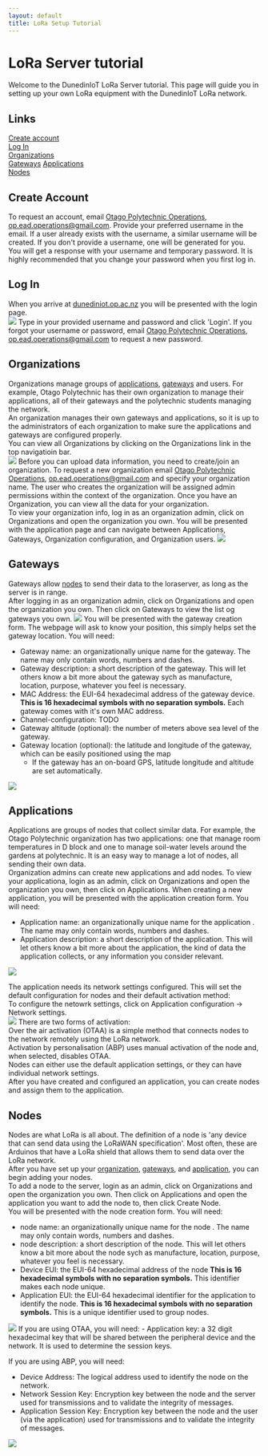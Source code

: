```yaml
---
layout: default
title: LoRa Setup Tutorial
---
```


# LoRa Server tutorial
Welcome to the DunedinIoT LoRa Server tutorial. This page will guide you in setting up your own LoRa equipment with the DunedinIoT LoRa network.  
## Links  
[Create account](#create-account)  
[Log In](#log-in)  
[Organizations](#organizations)  
[Gateways](#gateways)
[Applications](#applications)  
[Nodes](#nodes)  
## Create Account 
To request an account, email [Otago Polytechnic Operations](mailto:op.ead.operations@gmail.com?Subject=New%20User), op.ead.operations@gmail.com. Provide your preferred username in the email. If a user already exists with the username, a similar username will be created. If you don't provide a username, one will be generated for you.  
You will get a response with your username and temporary password. It is highly recommended that you change your password when you first log in.
## Log In 
When you arrive at [dunediniot.op.ac.nz](https://dunediniot.op.ac.nz:8080) you will be presented with the login page.  
<img src="loraserverTutorialImages/login.png">
Type in your provided username and password and click 'Login'. If you forgot your username or password, email [Otago Polytechnic Operations](mailto:op.ead.operations@gmail.com?Subject=Forgot%20Password), op.ead.operations@gmail.com to request a new password.  
## Organizations
Organizations manage groups of [applications](#applications), [gateways](#gateways) and users. For example, Otago Polytechnic has their own organization to manage their applications, all of their gateways and the polytechnic students managing the network.  
An organization manages their own gateways and applications, so it is up to the administrators of each organization to make sure the applications and gateways are configured properly.  
You can view all Organizations by clicking on the Organizations link in the top navigatioin bar.  
<img src="loraserverTutorialImages/organizations.png">
Before you can upload data information, you need to create/join an organization.  To request a new organization email [Otago Polytechnic Operations](mailto:op.ead.operations@gmail.com?Subject=New%20Organization), op.ead.operations@gmail.com and specify your organization name. The user who creates the organization will be assigned admin permissions within the context of the organization.
Once you have an Organization, you can view all the data for your organization.  
To view your organization info, log in as an organization admin, click on Organizations and open the organization you own. You will be presented with the application page and can navigate between Applications, Gateways, Organization configuration, and Organization users.
<img src="loraserverTutorialImages/organizationInformation.png">
## Gateways
Gateways allow [nodes](#nodes) to send their data to the loraserver, as long as the server is in range.  
After logging in as an organization admin, click on Organizations and open the organization you own. Then click on Gateways to view the list og gateways you own.
<img src="loraserverTutorialImages/gateways.png">
You will be presented with the gateway creation form. The webpage will ask to know your position, this simply helps set the gateway location. You will need:  
- Gateway name: an organizationally unique name for the gateway. The name may only contain words, numbers and dashes.
- Gateway description: a short description of the gateway. This will let others know a bit more about the gateway sych as manufacture, location, purpose, whatever you feel is necessary.
- MAC Address: the EUI-64 hexadecimal address of the gateway device. __This is 16 hexadecimal symbols with no separation symbols.__ Each gateway comes with it's own MAC address.
- Channel-configuration: TODO
- Gateway altitude (optional): the number of meters above sea level of the gateway.
- Gateway location (optional): the latitude and longitude of the gateway, which can be easily positioned using the map
    - If the gateway has an on-board GPS, latitude longitude and altitude are set automatically.
<img src="loraserverTutorialImages/newGateway.png">

## Applications
Applications are groups of nodes that collect similar data. For example, the Otago Polytechnic organization has two applications: one that manage room temperatures in D block and one to manage soil-water levels around the gardens at polytechnic. It is an easy way to manage a lot of nodes, all sending their own data.  
Organization admins can create new applications and add nodes. To view your applicationa, login as an admin, click on Organizations and open the organization you own, then click on Applications.
When creating a new application, you will be presented with the application creation form. You will need:  
- Application name: an organizationally unique name for the application . The name may only contain words, numbers and dashes.
- Application description: a short description of the application. This will let others know a bit more about the application, the kind of data the application collects, or any information you consider relevant.
<img src="loraserverTutorialImages/newApplication.png">

The application needs its network settings configured. This will set the default configuration for nodes and their default activation method:  
To configure the netowrk settings, click on Application configuration -> Network settings.  
<img src="loraserverTutorialImages/applicationNetworkSettings.png">
There are two forms of activation:  
Over the air activation (OTAA) is a simple method that connects nodes to the network remotely using the LoRa network.  
Activation by personalisation (ABP) uses manual activation of the node and, when selected, disables OTAA.  
Nodes can either use the default application settings, or they can have individual network settings.  
After you have created and configured an application, you can create nodes and assign them to the application.  

## Nodes
Nodes are what LoRa is all about. The definition of a node is 'any device that can send data using the LoRaWAN specification'. Most often, these are Arduinos that have a LoRa shield that allows them to send data over the LoRa network.  
After you have set up your [organization](#organizations), [gateways](#gateways), and [application](#applications), you can begin adding your nodes.  
To add a node to the server, login as an admin, click on Organizations and open the organization you own. Then click on Applications and open the application you want to add the node to, then click Create Node.  
You will be presented with the node creation form. You will need:  
- node name: an organizationally unique name for the node . The name may only contain words, numbers and dashes.
- node description: a short description of the node. This will let others know a bit more about the node sych as manufacture, location, purpose, whatever you feel is necessary.
- Device EUI: the EUI-64 hexadecimal address of the node __This is 16 hexadecimal symbols with no separation symbols.__ This identifier makes each node unique. 
- Application EUI: the EUI-64 hexadecimal identifier for the application to identify the node. __This is 16 hexadecimal symbols with no separation symbols.__ This is a unique identifier used to group nodes.
<img src="loraserverTutorialImages/nodes.png">
If you are using OTAA, you will need:
- Application key: a 32 digit hexadecimal key that will be shared between the peripheral device and the network. It is used to determine the session keys. 

If you are using ABP, you will need:
- Device Address: The logical address used to identify the node on the network.
- Network Session Key: Encryption key between the node and the server used for transmissions and to validate the integrity of messages.
- Application Session Key: Encryption key between the node and the user (via the application) used for transmissions and to validate the integrity of messages.
<img src="loraserverTutorialImages/newNode.png">